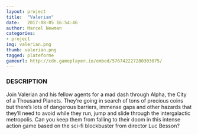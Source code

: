```yaml
---
layout: project
title:  "Valerian"
date:   2017-08-05 16:54:46
author: Marcel Newman
categories:
- project
img: valerian.png
thumb: valerian.png
tagged: plateforme
gameurl: http://cdn.gameplayer.io/embed/576742227280303075/
---
```



### DESCRIPTION
Join Valerian and his fellow agents for a mad dash through Alpha, the City of a Thousand Planets. They’re going in search of tons of precious coins but there’s lots of dangerous barriers, immense gaps and other hazards that they’ll need to avoid while they run, jump and slide through the intergalactic metropolis. Can you keep them from falling to their doom in this intense action game based on the sci-fi blockbuster from director Luc Besson?
